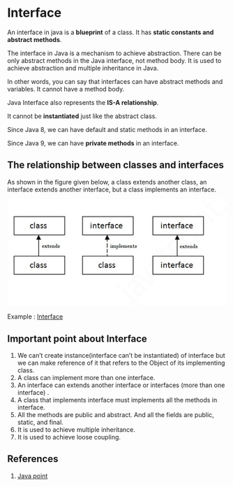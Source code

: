 # Interface

An interface in java is a **blueprint** of a class. It has **static constants and abstract methods**.

The interface in Java is a mechanism to achieve abstraction. There can be only abstract methods in the Java interface, not method body. It is used to achieve abstraction and multiple inheritance in Java.

In other words, you can say that interfaces can have abstract methods and variables. It cannot have a method body.

Java Interface also represents the **IS-A relationship**.

It cannot be **instantiated** just like the abstract class.

Since Java 8, we can have default and static methods in an interface.

Since Java 9, we can have **private methods** in an interface.

## The relationship between classes and interfaces

As shown in the figure given below, a class extends another class, an interface extends another interface, but a class implements an interface.

![Interface relation](../Assests/Picture/interfacerelation.jpg)

Example : [Interface](../Java/src/Interface.java)

## Important point about Interface

1. We can’t create instance(interface can’t be instantiated) of interface but we can make reference of it that refers to the Object of its implementing class.
2. A class can implement more than one interface.
3. An interface can extends another interface or interfaces (more than one interface) .
4. A class that implements interface must implements all the methods in interface.
5. All the methods are public and abstract. And all the fields are public, static, and final.
6. It is used to achieve multiple inheritance.
7. It is used to achieve loose coupling.

## References

1. [Java point](https://www.javatpoint.com/interface-in-java)
